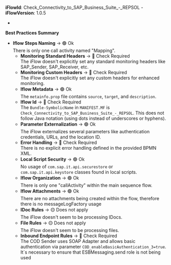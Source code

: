 **iFlowId**: Check_Connectivity_to_SAP_Business_Suite_-_REPSOL - **iFlowVersion**: 1.0.5

-

**Best Practices Summary**
- **Iflow Steps Naming** -> 🟢 Ok\
        There is only one call activity named "Mapping".
    - **Monitoring Standard Headers** -> 🔴 Check Required\
        The iFlow doesn't explicitly set any standard monitoring headers like SAP_Sender, SAP_Receiver, etc.
    - **Monitoring Custom Headers** -> 🔴 Check Required\
        The iFlow doesn't explicitly set any custom headers for enhanced monitoring.
    - **Iflow Metadata** -> 🟢 Ok\
        The `metainfo.prop` file contains `source`, `target`, and `description`.
    - **Iflow Id** -> 🔴 Check Required\
        The `Bundle-SymbolicName` in `MANIFEST.MF` is `Check_Connectivity_to_SAP_Business_Suite_-_REPSOL`. This does not follow Java notation (using dots instead of underscores or hyphens).
    - **Parameter Externalization** -> 🟢 Ok\
        The iFlow externalizes several parameters like authentication credentials, URLs, and the location ID.
    - **Error Handling** -> 🔴 Check Required\
        There is no explicit error handling defined in the provided BPMN XML.
    - **Local Script Security** -> 🟢 Ok\
        No usage of `com.sap.it.api.securestore` or `com.sap.it.api.keystore` classes found in local scripts.
    - **Iflow Organization** -> 🟢 Ok\
        There is only one "callActivity" within the main sequence flow.
    - **Iflow Attachments** -> 🟢 Ok\
        There are no attachments being created within the flow, therefore there is no messageLogFactory usage
    - **IDoc Rules** -> 🟡 Does not apply\
        The iFlow doesn't seem to be processing IDocs.
    - **File Rules** -> 🟡 Does not apply\
        The iFlow doesn't seem to be processing files.
    - **Inbound Endpoint Rules** -> 🔴 Check Required\
        The COD Sender uses SOAP Adapter and allows basic authentication via parameter `COD_enableBasicAuthentication_3=true`. It´s necessary to ensure that ESBMessaging.send role is not being used